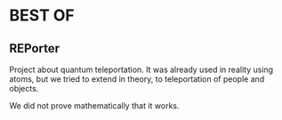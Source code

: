 # BEST OF

## REPorter
Project about quantum teleportation. It was already used in reality using atoms, but we tried to extend in theory, to teleportation of people and objects. 

We did not prove mathematically that it works. 
